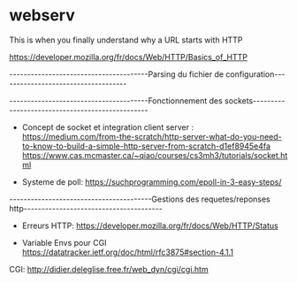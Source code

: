 # webserv
This is when you finally understand why a URL starts with HTTP


https://developer.mozilla.org/fr/docs/Web/HTTP/Basics_of_HTTP


---------------------------------------Parsing du fichier de configuration------------------------------------




















---------------------------------------Fonctionnement des sockets------------------------------------------------

- Concept de socket et integration client server :
https://medium.com/from-the-scratch/http-server-what-do-you-need-to-know-to-build-a-simple-http-server-from-scratch-d1ef8945e4fa
https://www.cas.mcmaster.ca/~qiao/courses/cs3mh3/tutorials/socket.html


- Systeme de poll:
https://suchprogramming.com/epoll-in-3-easy-steps/




















----------------------------------------Gestions des requetes/reponses http---------------------------------------

- Erreurs HTTP:
https://developer.mozilla.org/fr/docs/Web/HTTP/Status


- Variable Envs pour CGI
https://datatracker.ietf.org/doc/html/rfc3875#section-4.1.1



CGI:
http://didier.deleglise.free.fr/web_dyn/cgi/cgi.htm
